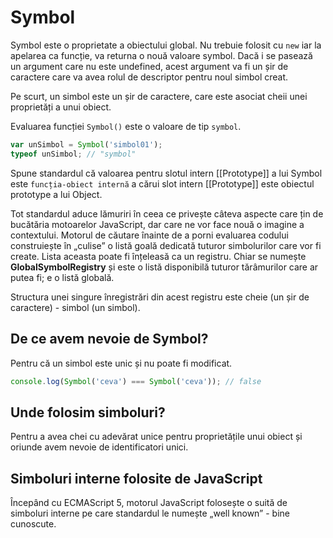 # Symbol

Symbol este o proprietate a obiectului global. Nu trebuie folosit cu `new` iar la apelarea ca funcție, va returna o nouă valoare symbol. Dacă i se pasează un argument care nu este undefined, acest argument va fi un șir de caractere care va avea rolul de descriptor pentru noul simbol creat.

Pe scurt, un simbol este un șir de caractere, care este asociat cheii unei proprietăți a unui obiect.

Evaluarea funcției `Symbol()` este o valoare de tip `symbol`.

```javascript
var unSimbol = Symbol('simbol01');
typeof unSimbol; // "symbol"
```

Spune standardul că valoarea pentru slotul intern [\[Prototype]] a lui Symbol este `funcția-obiect internă` a cărui slot intern [\[Prototype]] este obiectul prototype a lui Object.

Tot standardul aduce lămuriri în ceea ce privește câteva aspecte care țin de bucătăria motoarelor JavaScript, dar care ne vor face nouă o imagine a contextului. Motorul de căutare înainte de a porni evaluarea codului construiește în „culise” o listă goală dedicată tuturor simbolurilor care vor fi create. Lista aceasta poate fi înțeleasă ca un registru. Chiar se numește **GlobalSymbolRegistry** și este o listă disponibilă tuturor tărâmurilor care ar putea fi; e o listă globală.

Structura unei singure înregistrări din acest registru este cheie (un șir de caractere) - simbol (un simbol).

## De ce avem nevoie de Symbol?

Pentru că un simbol este unic și nu poate fi modificat.

```javascript
console.log(Symbol('ceva') === Symbol('ceva')); // false
```

## Unde folosim simboluri?

Pentru a avea chei cu adevărat unice pentru proprietățile unui obiect și oriunde avem nevoie de identificatori unici.

## Simboluri interne folosite de JavaScript

Începând cu ECMAScript 5, motorul JavaScript folosește o suită de simboluri interne pe care standardul le numește „well known” - bine cunoscute.
